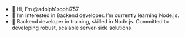 - 👋 Hi, I’m @adolph1sophi757
- 👀 I’m interested in Backend developer. I’m currently learning Node.js.
- 🌱 Backend developer in training, skilled in Node.js. Committed to developing robust, scalable server-side solutions.
